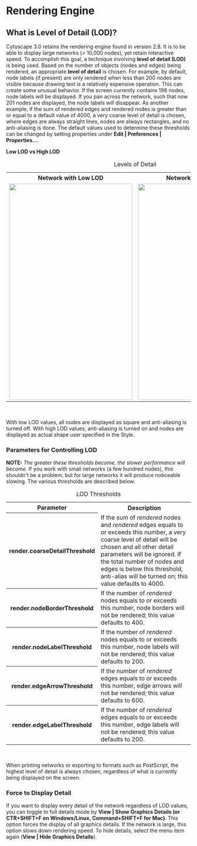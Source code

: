 <a id="rendering_engine"> </a>
# Rendering Engine

<a id="what_is_level_of_detail_lod"> </a>
## What is Level of Detail (LOD)?

Cytoscape 3.0 retains the rendering engine found in version 2.8. It is
to be able to display large networks (> 10,000 nodes), yet retain
interactive speed. To accomplish this goal, a technique involving
**level of detail (LOD)** is being used. Based on the number of objects
(nodes and edges) being rendered, an appropriate **level of detail** is
chosen. For example, by default, node labels (if present) are only
rendered when less than 200 nodes are visible because drawing text is a
relatively expensive operation. This can create some unusual behavior.
If the screen currently contains 198 nodes, node labels will be
displayed. If you pan across the network, such that now 201 nodes are
displayed, the node labels will disappear. As another example, if the
sum of rendered edges and rendered nodes is greater than or equal to a
default value of 4000, a very coarse level of detail is chosen, where
edges are always straight lines, nodes are always rectangles, and no
anti-aliasing is done. The default values used to determine these
thresholds can be changed by setting properties under **Edit |
Preferences | Properties...**.

**Low LOD vs High LOD**

<table cellspacing="0">
<caption>Levels of Detail</caption>
<tbody>
<tr> <th class="center">Network with <b>Low</b> LOD</th>                                                            <th class="center">Network with <b>High</b> LOD</th>                                                       </tr>
<tr> <td class="center left"><img src="_static/images/Rendering_Engine/LowLOD.png" height="589" width="336" /></td> <td class="center"><img src="_static/images/Rendering_Engine/HighLOD.png" height="589" width="336" /></td> </tr>
</tbody>
</table>
<br>

With low LOD values, all nodes are displayed as square and anti-aliasing
is turned off. With high LOD values, anti-aliasing is turned on and
nodes are displayed as actual shape user specified in the Style.

<a id="parameters_for_controlling_lod"> </a>
### Parameters for Controlling LOD

**NOTE:** *The greater these thresholds become, the slower performance
will become.* If you work with small networks (a few hundred nodes),
this shouldn't be a problem, but for large networks it will produce
noticeable slowing. The various thresholds are described below.

<table cellspacing="0">
<caption>LOD Thresholds</caption>
<tr> <th class="">Parameter</th>                          <th class="">Description</th>                                                                                                                                  </tr>
<tr> <th class="spec">render.coarseDetailThreshold</th>  <td class="">If the sum of <i>rendered</i> nodes and <i>rendered</i> edges equals to or exceeds this number, a very coarse level of detail will be chosen and all other detail parameters will be ignored. If the total number of nodes and edges is below this threshold, anti-alias will be turned on; this value defaults to 4000.</td> </tr>
<tr> <th class="specalt">render.nodeBorderThreshold</th> <td class="alt">If the number of <i>rendered</i> nodes equals to or exceeds this number, node borders will not be rendered; this value defaults to 400.</td>  </tr>
<tr> <th class="spec">render.nodeLabelThreshold</th>     <td class="">If the number of <i>rendered</i> nodes equals to or exceeds this number, node labels will not be rendered; this value defaults to 200.</td>      </tr>
<tr> <th class="specalt">render.edgeArrowThreshold</th>  <td class="alt">If the number of <i>rendered</i> edges equals to or exceeds this number, edge arrows will not be rendered; this value defaults to 600.</td>   </tr>
<tr> <th class="spec">render.edgeLabelThreshold</th>     <td class="">If the number of <i>rendered</i> edges equals to or exceeds this number, edge labels will not be rendered; this value defaults to 200.</td>      </tr>
</table>
<br>

When printing networks or exporting to formats such as PostScript, the
highest level of detail is always chosen, regardless of what is
currently being displayed on the screen.

<a id="force_to_display_detail"> </a>
### Force to Display Detail

If you want to display every detail of the network regardless of LOD
values, you can toggle to full details mode by **View | Show Graphics
Details (or CTR+SHIFT+F on Windows/Linux, Command+SHIFT+F for Mac)**.
This option forces the display of all graphics details. If the network
is large, this option slows down rendering speed. To hide details,
select the menu item again (**View | Hide Graphics Details**).
